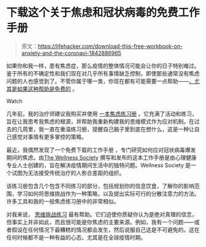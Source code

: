 # 下载这个关于焦虑和冠状病毒的免费工作手册

> 原文：<https://lifehacker.com/download-this-free-workbook-on-anxiety-and-the-coronavi-1842886965>

如果你和我一样，患有焦虑症，那么疫情的整体情况可能会让你的日子特别难过。鉴于所有的不确定性和我们现在对几乎所有事情缺乏控制，即使那些通常没有焦虑问题的人也感觉到了。不管你属于哪一类，你现在都有可能需要一点帮助——[，尤其是如果这种帮助是免费的](https://thewellnesssociety.org/wp-content/uploads/2020/04/Coronavirus-Anxiety-Workbook.pdf) 。

Watch

几年前，我的治疗师建议我购买并使用 [一本焦虑练习册](https://www.amazon.com/Anxiety-Worry-Workbook-Cognitive-Behavioral/dp/160623918X?asc_campaign=InlineText&asc_refurl=https://lifehacker.com/download-this-free-workbook-on-anxiety-and-the-coronavi-1842886965&asc_source=&tag=kinjalifehackerlink-20) 。它充满了活动和练习，旨在让我思考我焦虑的根源，并帮助我重新构建我的思维模式作为应对机制。在过去的几周里，我一直在重温练习册，提醒自己脑子里到底在想什么，这是一种让自己感觉对事情有更多掌控的策略。

最近，我偶然发现了一个免费下载的工作手册 ，专门研究如何应对冠状病毒爆发期间的焦虑。由[The Wellness Society](https://thewellnesssociety.org/) 撰写和发布的这本工作手册是由心理健康专业人士创建的，旨在解决疫情期间生活中的独特问题。Wellness Society 是一个试图为无法接受传统治疗的人弥合差距的组织。

该练习册包含几个包含不同练习的部分，包括规划你的信息饮食，了解你的影响范围，学习如何将思维挑战作为一种策略，以及提出实际可行的分散注意力的方法。许多工具和我的一般焦虑练习册中的非常相似。

对我来说， [思维挑战练习](https://www.innermelbpsychology.com.au/thought-challenging/) 最有帮助。它们迫使你质疑你认为是绝对真理的信念，但事实上并非如此，而且很可能是你焦虑的主要来源。例如，我有一个问题——或者假设在任何情况下最糟糕的情况都会发生，然后说服自己这是不可避免的。这在任何时候都不是一种有益的心态，尤其是在全球疫情时期。